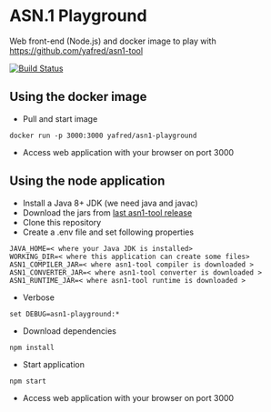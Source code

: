 # ASN.1 Playground

Web front-end (Node.js) and docker image to play with https://github.com/yafred/asn1-tool

[![Build Status](https://travis-ci.org/yafred/asn1-playground.svg?branch=master)](https://travis-ci.org/yafred/asn1-playground)


## Using the docker image

  * Pull and start image 
  
```
docker run -p 3000:3000 yafred/asn1-playground
```

  * Access web application with your browser on port 3000 

## Using the node application

  * Install a Java 8+ JDK (we need java and javac)
  * Download the jars from [last asn1-tool release](https://github.com/yafred/asn1-tool/releases) 
  * Clone this repository
  * Create a .env file and set following properties
  
```
JAVA_HOME=< where your Java JDK is installed>
WORKING_DIR=< where this application can create some files>
ASN1_COMPILER_JAR=< where asn1-tool compiler is downloaded >
ASN1_CONVERTER_JAR=< where asn1-tool converter is downloaded >
ASN1_RUNTIME_JAR=< where asn1-tool runtime is downloaded >
``` 

  * Verbose 

```
set DEBUG=asn1-playground:*
```

  * Download dependencies 
 
```
npm install
```

  * Start application 
 
```
npm start
```

  * Access web application with your browser on port 3000 
